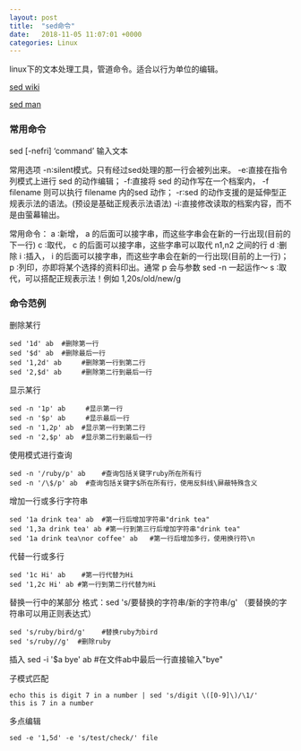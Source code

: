 ```yaml
---
layout: post
title:  "sed命令"
date:   2018-11-05 11:07:01 +0000
categories: Linux 
---
```


linux下的文本处理工具，管道命令。适合以行为单位的编辑。

[sed wiki](https://en.wikipedia.org/wiki/Sed)

[sed man](http://man.linuxde.net/sed)

### 常用命令

sed [-nefri] ‘command’ 输入文本  

常用选项
    -n∶silent模式。只有经过sed处理的那一行会被列出来。
    -e∶直接在指令列模式上进行 sed 的动作编辑；
    -f∶直接将 sed 的动作写在一个档案内， -f filename 则可以执行 filename 内的sed 动作；
    -r∶sed 的动作支援的是延伸型正规表示法的语法。(预设是基础正规表示法语法)
    -i∶直接修改读取的档案内容，而不是由萤幕输出。 

常用命令：
    a   ∶新增， a 的后面可以接字串，而这些字串会在新的一行出现(目前的下一行)
    c   ∶取代， c 的后面可以接字串，这些字串可以取代 n1,n2 之间的行
    d   ∶删除
    i   ∶插入， i 的后面可以接字串，而这些字串会在新的一行出现(目前的上一行)；
    p  ∶列印，亦即将某个选择的资料印出。通常 p 会与参数 sed -n 一起运作～
    s  ∶取代，可以搭配正规表示法！例如 1,20s/old/new/g

### 命令范例

删除某行
    
    sed '1d' ab  #删除第一行 
    sed '$d' ab  #删除最后一行
    sed '1,2d' ab     #删除第一行到第二行
    sed '2,$d' ab     #删除第二行到最后一行

显示某行
    
    sed -n '1p' ab     #显示第一行 
    sed -n '$p' ab     #显示最后一行
    sed -n '1,2p' ab  #显示第一行到第二行
    sed -n '2,$p' ab  #显示第二行到最后一行

使用模式进行查询
    
    sed -n '/ruby/p' ab    #查询包括关键字ruby所在所有行
    sed -n '/\$/p' ab  #查询包括关键字$所在所有行，使用反斜线\屏蔽特殊含义

增加一行或多行字符串
    
    sed '1a drink tea' ab  #第一行后增加字符串"drink tea"
    sed '1,3a drink tea' ab #第一行到第三行后增加字符串"drink tea"
    sed '1a drink tea\nor coffee' ab   #第一行后增加多行，使用换行符\n


代替一行或多行
    
    sed '1c Hi' ab    #第一行代替为Hi
    sed '1,2c Hi' ab #第一行到第二行代替为Hi

替换一行中的某部分
格式：sed 's/要替换的字符串/新的字符串/g'   （要替换的字符串可以用正则表达式）
    
    sed 's/ruby/bird/g'    #替换ruby为bird
    sed 's/ruby//g'  #删除ruby

插入
    sed -i '$a bye' ab   #在文件ab中最后一行直接输入"bye"

子模式匹配

    echo this is digit 7 in a number | sed 's/digit \([0-9]\)/\1/'
    this is 7 in a number

多点编辑

    sed -e '1,5d' -e 's/test/check/' file